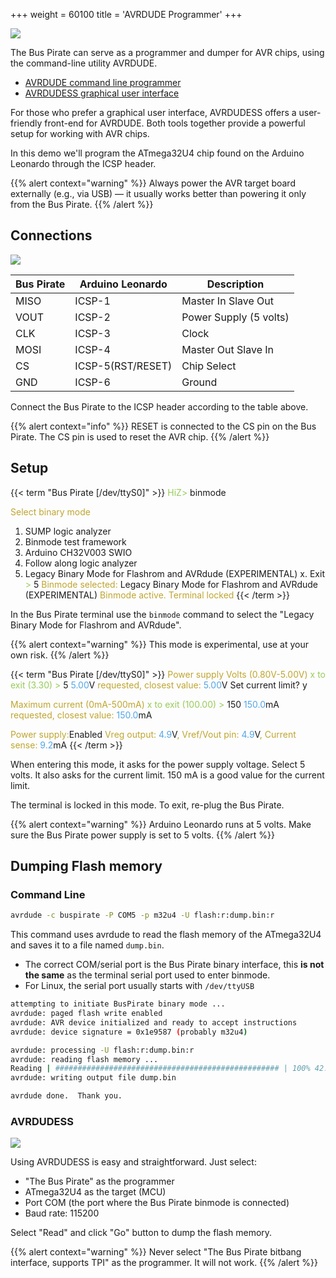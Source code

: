 +++
weight = 60100
title = 'AVRDUDE Programmer'
+++

![](/images/docs/fw/leonardo-icsp-bp-connected.png)

The Bus Pirate can serve as a programmer and dumper for AVR chips, using the command-line utility AVRDUDE. 

- [AVRDUDE command line programmer](https://github.com/avrdudes/avrdude)
- [AVRDUDESS graphical user interface](https://github.com/ZakKemble/AVRDUDESS)

For those who prefer a graphical user interface, AVRDUDESS offers a user-friendly front-end for AVRDUDE. Both tools together provide a powerful setup for working with AVR chips.

In this demo we'll program the ATmega32U4 chip found on the Arduino Leonardo through the ICSP header. 

{{% alert context="warning" %}}
Always power the AVR target board externally (e.g., via USB) — it usually works better than powering it only from the Bus Pirate.
{{% /alert %}}

## Connections

![](/images/docs/fw/leonardo-icsp-pinout.png)

|Bus Pirate|Arduino Leonardo|Description|
|-|-|-|
|MISO|ICSP-1|Master In Slave Out|
|VOUT|ICSP-2|Power Supply (5 volts)|
|CLK|ICSP-3|Clock|
|MOSI|ICSP-4|Master Out Slave In|
|CS|ICSP-5(RST/RESET)|Chip Select|
|GND|ICSP-6|Ground|

Connect the Bus Pirate to the ICSP header according to the table above.

{{% alert context="info" %}}
RESET is connected to the CS pin on the Bus Pirate. The CS pin is used to reset the AVR chip.
{{% /alert %}}

## Setup
{{< term "Bus Pirate [/dev/ttyS0]" >}}
<span style="color:#96cb59">HiZ></span> binmode

<span style="color:#bfa530">Select binary mode</span>
 1. SUMP logic analyzer
 2. Binmode test framework
 3. Arduino CH32V003 SWIO
 4. Follow along logic analyzer
 5. Legacy Binary Mode for Flashrom and AVRdude (EXPERIMENTAL)
 x. Exit
<span style="color:#96cb59"> ></span> 5
<span style="color:#bfa530">Binmode selected: </span>
 Legacy Binary Mode for Flashrom and AVRdude (EXPERIMENTAL)
<span style="color:#bfa530">Binmode active. Terminal locked</span>
{{< /term >}}

In the Bus Pirate terminal use the ```binmode``` command to select the "Legacy Binary Mode for Flashrom and AVRdude".

{{% alert context="warning" %}} 
This mode is experimental, use at your own risk.
{{% /alert %}}

{{< term "Bus Pirate [/dev/ttyS0]" >}}
<span style="color:#bfa530">Power supply
Volts (0.80V-5.00V)</span>
<span style="color:#96cb59">x to exit (3.30) ></span> 5
<span style="color:#53a6e6">5.00</span>V<span style="color:#bfa530"> requested, closest value: <span style="color:#53a6e6">5.00</span></span>V
Set current limit?
y

<span style="color:#bfa530">Maximum current (0mA-500mA)</span>
<span style="color:#96cb59">x to exit (100.00) ></span> 150
<span style="color:#53a6e6">150.0</span>mA<span style="color:#bfa530"> requested, closest value: <span style="color:#53a6e6">150.0</span></span>mA

<span style="color:#bfa530">Power supply:</span>Enabled
<span style="color:#bfa530">
Vreg output: <span style="color:#53a6e6">4.9</span></span>V<span style="color:#bfa530">, Vref/Vout pin: <span style="color:#53a6e6">4.9</span></span>V<span style="color:#bfa530">, Current sense: <span style="color:#53a6e6">9.2</span></span>mA<span style="color:#bfa530">
</span>
{{< /term >}}

When entering this mode, it asks for the power supply voltage. Select 5 volts. It also asks for the current limit. 150 mA is a good value for the current limit.

The terminal is locked in this mode. To exit, re-plug the Bus Pirate.

{{% alert context="warning" %}} 
Arduino Leonardo runs at 5 volts. Make sure the Bus Pirate power supply is set to 5 volts.
{{% /alert %}}

## Dumping Flash memory

### Command Line

```bash
avrdude -c buspirate -P COM5 -p m32u4 -U flash:r:dump.bin:r
```
This command uses avrdude to read the flash memory of the ATmega32U4 and saves it to a file named `dump.bin`.

- The correct COM/serial port is the Bus Pirate binary interface, this **is not the same** as the terminal serial port used to enter binmode.
- For Linux, the serial port usually starts with `/dev/ttyUSB`

```bash
attempting to initiate BusPirate binary mode ...
avrdude: paged flash write enabled
avrdude: AVR device initialized and ready to accept instructions
avrdude: device signature = 0x1e9587 (probably m32u4)

avrdude: processing -U flash:r:dump.bin:r
avrdude: reading flash memory ...
Reading | ################################################## | 100% 42.14 s
avrdude: writing output file dump.bin

avrdude done.  Thank you.
```
### AVRDUDESS

![](/images/docs/fw/avrdudess.png)

Using AVRDUDESS is easy and straightforward. Just select:

- "The Bus Pirate" as the programmer
- ATmega32U4 as the target (MCU)
- Port COM (the port where the Bus Pirate binmode is connected)
- Baud rate: 115200

Select "Read" and click "Go" button to dump the flash memory.

{{% alert context="warning" %}} 
Never select "The Bus Pirate bitbang interface, supports TPI" as the programmer. It will not work.
{{% /alert %}}




